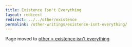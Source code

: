```yaml
---
title: Existence Isn't Everything
layout: redirect
redirect: ../../other/existence
permalink: /other-writings/existence-isnt-everything/
---
```


Page moved to [other > existence isn't everything](/other/existence)
